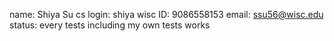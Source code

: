 name: Shiya Su
cs login: shiya
wisc ID: 9086558153
email: ssu56@wisc.edu
status: every tests including my own tests works
